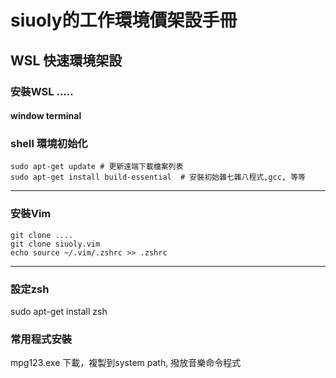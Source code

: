 # siuoly的工作環境價架設手冊
## WSL 快速環境架設

### 安裝WSL .....


#### window terminal


### shell 環境初始化
```
sudo apt-get update # 更新遠端下載檔案列表
sudo apt-get install build-essential  # 安裝初始雜七雜八程式,gcc, 等等
```



--- 
### 安裝Vim

```
git clone ....
git clone siuoly.vim
echo source ~/.vim/.zshrc >> .zshrc
```

--- 
### 設定zsh

sudo apt-get install zsh


### 常用程式安裝
mpg123.exe 下載，複製到system path,  撥放音樂命令程式

